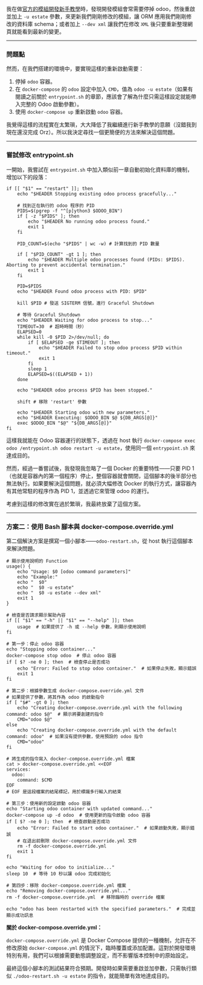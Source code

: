 我在做[官方的模組開發新手教學](https://www.odoo.com/documentation/17.0/developer/tutorials/server_framework_101.html)時，發現開發模組會常需要停掉 odoo，然後重啟並加上 `-u estate` 參數，來更新我們剛剛修改的模組，讓 ORM 應用我們剛剛修改的資料庫 schema；或者加上 `--dev xml` 讓我們在修改 `XML` 後只要重新整理網頁就能看到最新的變更。

---

### 問題點

然而，在我們搭建的環境中，要實現這樣的重新啟動需要：

1. 停掉 `odoo` 容器。
2. 在 `docker-compose` 的 `odoo` 設定中加入 `CMD`，值為 `odoo -u estate`（如果有閱讀之前關於 `entrypoint.sh` 的章節，應該會了解為什麼只需這樣設定就能帶入完整的 Odoo 啟動參數）。
3. 使用 `docker-compose up` 重新啟動 `odoo` 容器。

我覺得這樣的流程實在太繁瑣，大大降低了我繼續進行新手教學的意願（沒錯我到現在還沒完成 Orz）。所以我決定尋找一個更簡便的方法來解決這個問題。

---

### 嘗試修改 entrypoint.sh

一開始，我嘗試在 `entrypoint.sh` 中加入類似前一章自動初始化資料庫的機制，增加以下的段落：

    if [[ "$1" == "restart" ]]; then
        echo "$HEADER Stopping existing odoo process gracefully..."

        # 找到正在執行的 odoo 程序的 PID
        PIDS=$(pgrep -f "^[p]ython3 $ODOO_BIN")
        if [ -z "$PIDS" ]; then
            echo "$HEADER No running odoo process found."
            exit 1
        fi

        PID_COUNT=$(echo "$PIDS" | wc -w) # 計算找到的 PID 數量

        if [ "$PID_COUNT" -gt 1 ]; then
            echo "$HEADER Multiple odoo processes found (PIDs: $PIDS). Aborting to prevent accidental termination."
            exit 1
        fi

        PID=$PIDS
        echo "$HEADER Found odoo process with PID: $PID"

        kill $PID # 發送 SIGTERM 信號，進行 Graceful Shutdown

        # 等待 Graceful Shutdown
        echo "$HEADER Waiting for odoo process to stop..."
        TIMEOUT=30  # 超時時間（秒）
        ELAPSED=0
        while kill -0 $PID 2>/dev/null; do
            if [ $ELAPSED -ge $TIMEOUT ]; then
                echo "$HEADER Failed to stop odoo process $PID within timeout."
                exit 1
            fi
            sleep 1
            ELAPSED=$((ELAPSED + 1))
        done

        echo "$HEADER odoo process $PID has been stopped."

        shift # 移除 'restart' 參數

        echo "$HEADER Starting odoo with new parameters."
        echo "$HEADER Executing: $ODOO_BIN $@ ${DB_ARGS[@]}"
        exec $ODOO_BIN "$@" "${DB_ARGS[@]}"
    fi

這樣我就能在 Odoo 容器運行的狀態下，透過在 host 執行 `docker-compose exec odoo /entrypoint.sh odoo restart -u estate`，使用同一個 `entrypoint.sh` 來達成目的。

然而，經過一番嘗試後，我發現我忽略了一個 Docker 的重要特性——只要 PID 1（也就是容器內的第一個程序）停止，整個容器就會關閉，這個腳本的後半部分也無法執行。如果要解決這個問題，就必須大幅修改 Docker 的執行方式，讓容器內有其他常駐的程序作為 PID 1，並透過它來管理 odoo 的運行。

考慮到這樣的修改實在過於繁瑣，我最終放棄了這個方案。

---

### 方案二：使用 Bash 腳本與 docker-compose.override.yml

第二個解決方案是撰寫一個小腳本——`odoo-restart.sh`，從 host 執行這個腳本來解決問題。

```
# 顯示使用說明的 Function
usage() {
    echo "Usage: $0 [odoo command parameters]"
    echo "Example:"
    echo "  $0"
    echo "  $0 -u estate"
    echo "  $0 -u estate --dev xml"
    exit 1
}

# 檢查是否請求顯示幫助內容
if [[ "$1" == "-h" || "$1" == "--help" ]]; then
    usage  # 如果提供了 -h 或 --help 參數，則顯示使用說明
fi

# 第一步：停止 odoo 容器
echo "Stopping odoo container..."
docker-compose stop odoo  # 停止 odoo 容器
if [ $? -ne 0 ]; then  # 檢查停止是否成功
    echo "Error: Failed to stop odoo container."  # 如果停止失敗，顯示錯誤
    exit 1
fi

# 第二步：根據參數生成 docker-compose.override.yml 文件
# 如果提供了參數，將其作為 odoo 的啟動指令
if [ "$#" -gt 0 ]; then
    echo "Creating docker-compose.override.yml with the following command: odoo $@"  # 顯示將要創建的指令
    CMD="odoo $@"
else
    echo "Creating docker-compose.override.yml with the default command: odoo"  # 如果沒有提供參數，使用預設的 odoo 指令
    CMD="odoo"
fi

# 將生成的指令寫入 docker-compose.override.yml 檔案
cat > docker-compose.override.yml <<EOF
services:
  odoo:
    command: $CMD
EOF
# EOF 是這段檔案的結尾標記，用於標識多行輸入的結束

# 第三步：使用新的設定啟動 odoo 容器
echo "Starting odoo container with updated command..."
docker-compose up -d odoo  # 使用更新的指令啟動 odoo 容器
if [ $? -ne 0 ]; then  # 檢查啟動是否成功
    echo "Error: Failed to start odoo container."  # 如果啟動失敗，顯示錯誤
    # 在退出前刪除 docker-compose.override.yml 文件
    rm -f docker-compose.override.yml
    exit 1
fi

echo "Waiting for odoo to initialize..."
sleep 10  # 等待 10 秒以讓 odoo 完成初始化

# 第四步：移除 docker-compose.override.yml 檔案
echo "Removing docker-compose.override.yml..."
rm -f docker-compose.override.yml  # 移除臨時的 override 檔案

echo "odoo has been restarted with the specified parameters."  # 完成並顯示成功訊息
```

**關於 docker-compose.override.yml：**

`docker-compose.override.yml` 是 Docker Compose 提供的一種機制，允許在不修改原始 `docker-compose.yml` 的情況下，臨時覆蓋或添加配置。這對於開發環境特別有用，我們可以根據需要動態調整設定，而不影響版本控制中的原始設定。

最終這個小腳本的測試結果符合預期。開發時如果需要重啟並加參數，只需執行類似 `./odoo-restart.sh -u estate` 的指令，就能簡單有效地達成目的。

